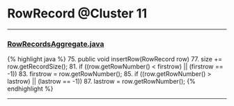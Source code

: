 # RowRecord @Cluster 11

***

### [RowRecordsAggregate.java](https://searchcode.com/codesearch/view/15642594/)
{% highlight java %}
75. public void insertRow(RowRecord row)
77.     size += row.getRecordSize();
81.     if ((row.getRowNumber() < firstrow) || (firstrow == -1))
83.         firstrow = row.getRowNumber();
85.     if ((row.getRowNumber() > lastrow) || (lastrow == -1))
87.         lastrow = row.getRowNumber();
{% endhighlight %}

***

